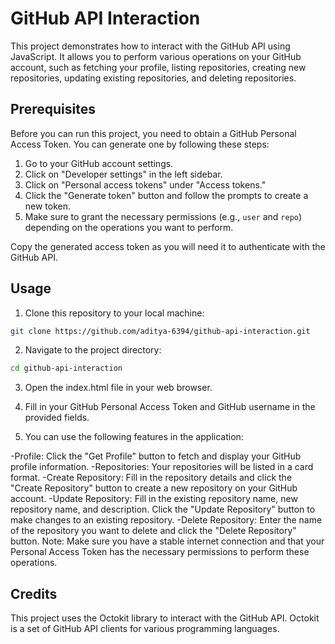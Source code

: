 # GitHub API Interaction

This project demonstrates how to interact with the GitHub API using JavaScript. It allows you to perform various operations on your GitHub account, such as fetching your profile, listing repositories, creating new repositories, updating existing repositories, and deleting repositories.

## Prerequisites

Before you can run this project, you need to obtain a GitHub Personal Access Token. You can generate one by following these steps:

1. Go to your GitHub account settings.
2. Click on "Developer settings" in the left sidebar.
3. Click on "Personal access tokens" under "Access tokens."
4. Click the "Generate token" button and follow the prompts to create a new token.
5. Make sure to grant the necessary permissions (e.g., `user` and `repo`) depending on the operations you want to perform.

Copy the generated access token as you will need it to authenticate with the GitHub API.

## Usage

1. Clone this repository to your local machine:

```bash
git clone https://github.com/aditya-6394/github-api-interaction.git
```

2. Navigate to the project directory:

```bash
cd github-api-interaction
```

3. Open the index.html file in your web browser.

4. Fill in your GitHub Personal Access Token and GitHub username in the provided fields.

5. You can use the following features in the application:

-Profile: Click the "Get Profile" button to fetch and display your GitHub profile information.
-Repositories: Your repositories will be listed in a card format.
-Create Repository: Fill in the repository details and click the "Create Repository" button to create a new repository on your GitHub account.
-Update Repository: Fill in the existing repository name, new repository name, and description. Click the "Update Repository" button to make changes to an existing repository.
-Delete Repository: Enter the name of the repository you want to delete and click the "Delete Repository" button.
Note: Make sure you have a stable internet connection and that your Personal Access Token has the necessary permissions to perform these operations.

## Credits

This project uses the Octokit library to interact with the GitHub API. Octokit is a set of GitHub API clients for various programming languages.
